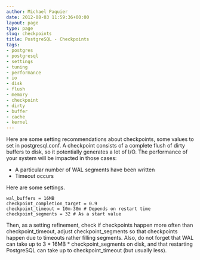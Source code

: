 ```yaml
---
author: Michael Paquier
date: 2012-08-03 11:59:36+00:00
layout: page
type: page
slug: checkpoints
title: PostgreSQL - Checkpoints
tags:
- postgres
- postgresql
- settings
- tuning
- performance
- io
- disk
- flush
- memory
- checkpoint
- dirty
- buffer
- cache
- kernel
---
```


Here are some setting recommendations about checkpoints, some values
to set in postgresql.conf. A checkpoint consists of a complete flush
of dirty buffers to disk, so it potentially generates a lot of I/O. The
performance of your system will be impacted in those cases:

  * A particular number of WAL segments have been written
  * Timeout occurs

Here are some settings.

    wal_buffers = 16MB
    checkpoint_completion_target = 0.9
    checkpoint_timeout = 10m-30m # Depends on restart time
    checkpoint_segments = 32 # As a start value

Then, as a setting refinement, check if checkpoints happen more often
than checkpoint\_timeout, adjust checkpoint\_segments so that checkpoints
happen due to timeouts rather filling segments. Also, do not forget that
WAL can take up to 3 * 16MB * checkpoint\_segments on disk, and that
restarting PostgreSQL can take up to checkpoint\_timeout (but usually less).
